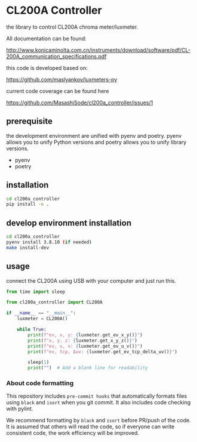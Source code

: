 # CL200A Controller

the library to control CL200A chroma meter/luxmeter.

All documentation can be found:

http://www.konicaminolta.com.cn/instruments/download/software/pdf/CL-200A_communication_specifications.pdf

this code is developed based on:

https://github.com/maslyankov/luxmeters-py

current code coverage can be found here

https://github.com/MasashiSode/cl200a_controller/issues/1

## prerequisite

the development environment are unified with pyenv and poetry. pyenv allows you to unify Python versions and poetry allows you to unify library versions.

- pyenv
- poetry

## installation

```sh
cd cl200a_controller
pip install -e .
```

## develop environment installation

```sh
cd cl200a_controller
pyenv install 3.8.10 (if needed)
make install-dev
```

## usage

connect the CL200A using USB with your computer and just run this.

```python
from time import sleep

from cl200a_controller import CL200A

if __name__ == "__main__":
    luxmeter = CL200A()

    while True:
        print(f"ev, x, y: {luxmeter.get_ev_x_y()}")
        print(f"x, y, z: {luxmeter.get_x_y_z()}")
        print(f"ev, u, v: {luxmeter.get_ev_u_v()}")
        print(f"ev, tcp, Δuv: {luxmeter.get_ev_tcp_delta_uv()}")

        sleep(1)
        print("")  # Add a blank line for readability
```

### About code formatting

This repository includes `pre-commit hooks` that automatically formats files using `black` and `isort` when you git commit. It also includes code checking with pylint.

We recommend formatting by `black` and `isort` before PR/push of the code. It is assumed that others will read the code, so if everyone can write consistent code, the work efficiency will be improved.

